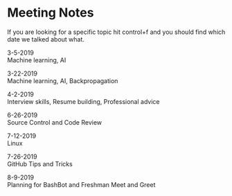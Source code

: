 # Meeting Notes  

If you are looking for a specific topic hit control+f and you should find which date we talked about what.  
  
3-5-2019  
Machine learning, AI  
  
3-22-2019  
Machine learning, AI, Backpropagation  

4-2-2019  
Interview skills, Resume building, Professional advice

6-26-2019  
Source Control and Code Review

7-12-2019   
Linux  

7-26-2019                
GitHub Tips and Tricks

8-9-2019  
Planning for BashBot and Freshman Meet and Greet
